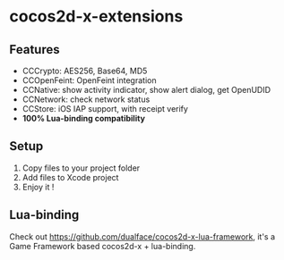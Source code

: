 # cocos2d-x-extensions

## Features

-   CCCrypto: AES256, Base64, MD5
-   CCOpenFeint: OpenFeint integration
-   CCNative: show activity indicator, show alert dialog, get OpenUDID
-   CCNetwork: check network status
-   CCStore: iOS IAP support, with receipt verify
-   **100% Lua-binding compatibility**


## Setup

1.  Copy files to your project folder
2.  Add files to Xcode project
3.  Enjoy it !


## Lua-binding

Check out https://github.com/dualface/cocos2d-x-lua-framework, it's a Game Framework based cocos2d-x + lua-binding.


